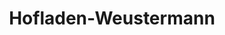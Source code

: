 ---
title: "Hofladen-Weustermann"
url: /nachrodt-wiblingwerde/hofladen-weustermann/
shop: Hofladen
---